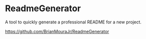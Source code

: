 # ReadmeGenerator
A tool to quickly generate a professional README for a new project.

https://github.com/BrianMouraJr/ReadmeGenerator